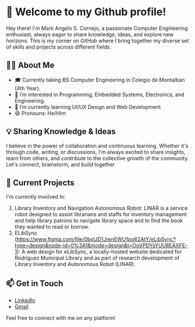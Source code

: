 # 👋 Welcome to my Github profile!

 Hey there! I'm Mark Angelo S. Cornejo, a passionate Computer Engineering enthusiast, always eager to share knowledge, ideas, and explore new horizons. This is my corner on GitHub where I bring together my diverse set of skills and projects across different fields.

## 🙍‍♂️ About Me

- 🎓 Currently taking BS Computer Engineering in Colegio de Montalban (4th Year).
- 👀 I’m interested in Programming, Embedded Systems, Electronics, and Engineering.
- 🌱 I’m currently learning UI/UX Design and Web Development
- 😄 Pronouns: He/Him
  
## 💡 Sharing Knowledge & Ideas

I believe in the power of collaboration and continuous learning. Whether it's through code, writing, or discussions, I'm always excited to share insights, learn from others, and contribute to the collective growth of the community. Let's connect, brainstorm, and build together

## 🚀 Current Projects

I'm currently involved in:

1. Library Inventory and Navigation Autonomous Robot: LINAR is a service robot designed to assist librarians and staffs for inventory management and help library patrons to navigate library space and to find the book they wanted to read or borrow.
2. ELibSync (https://www.figma.com/file/0bxIJD1JrenEWU1po62AtY/eLibSync?type=design&node-id=0%3A1&mode=design&t=OoVPDYsYUU8EAXFE-1): A web design for eLibSync, a locally-hosted website dedicated for Rodriguez Municipal Library and as part of research development of Library Inventory and Autonomous Robot (LINAR).
   
## 📫 Get in Touch

- [LinkedIn](https://www.linkedin.com/in/markngl-cornj/)
- [Gmail](markngl.cornj@gmail.com)

Feel free to connect with me on any platform!
 

<!---
maan-cornj/maan-cornj is a ✨ special ✨ repository because its `README.md` (this file) appears on your GitHub profile.
You can click the Preview link to take a look at your changes.
--->

